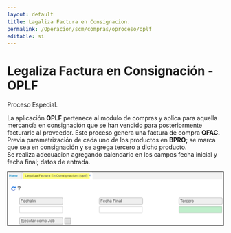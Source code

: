 ```yaml
---
layout: default  
title: Lagaliza Factura en Consignacion.  
permalink: /Operacion/scm/compras/oproceso/oplf  
editable: si  
---
```


# Legaliza Factura en Consignación - OPLF


Proceso Especial.

La aplicación **OPLF** pertenece al modulo de compras y aplica para aquella mercancía en consignación que se han vendido para posteriormente facturarle al proveedor. Este proceso genera una factura de compra **OFAC.**  
Previa parametrización de cada uno de los productos en **BPRO;** se marca que sea en consignación y se agrega tercero a dicho producto.  
Se realiza adecuacion agregando calendario en los campos fecha inicial y fecha final; datos de entrada.  

![](OPLF1.png)  



